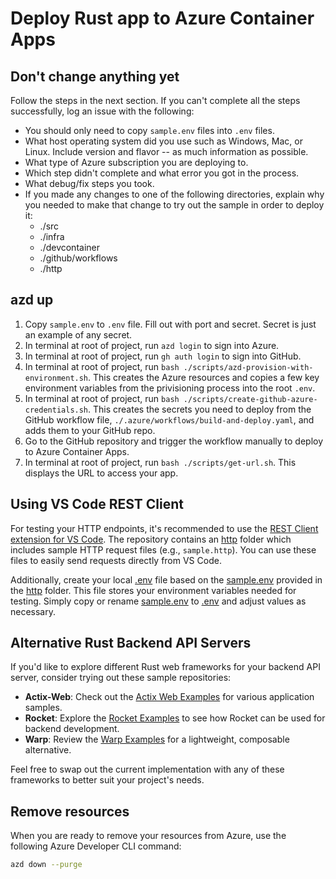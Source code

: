 # Deploy Rust app to Azure Container Apps

## Don't change anything yet

Follow the steps in the next section. If you can't complete all the steps successfully, log an issue with the following:

* You should only need to copy `sample.env` files into `.env` files. 
* What host operating system did you use such as Windows, Mac, or Linux. Include version and flavor -- as much information as possible.
* What type of Azure subscription you are deploying to. 
* Which step didn't complete and what error you got in the process.
* What debug/fix steps you took. 
* If you made any changes to one of the following directories, explain why you needed to make that change to try out the sample in order to deploy it:
  * ./src
  * ./infra
  * ./devcontainer
  * ./github/workflows
  * ./http

## azd up

1. Copy `sample.env` to `.env` file. Fill out with port and secret. Secret is just an example of any secret.
1. In terminal at root of project, run `azd login` to sign into Azure.
1. In terminal at root of project, run `gh auth login` to sign into GitHub.
1. In terminal at root of project, run `bash ./scripts/azd-provision-with-environment.sh`. This creates the Azure resources and copies a few key environment variables from the privisioning process into the root `.env`. 
1. In terminal at root of project, run `bash ./scripts/create-github-azure-credentials.sh`. This creates the secrets you need to deploy from the GitHub workflow file, `./.azure/workflows/build-and-deploy.yaml`, and adds them to your GitHub repo. 
1. Go to the GitHub repository and trigger the workflow manually to deploy to Azure Container Apps.
1. In terminal at root of project, run `bash ./scripts/get-url.sh`. This displays the URL to access your app. 


## Using VS Code REST Client

For testing your HTTP endpoints, it's recommended to use the [REST Client extension for VS Code](https://marketplace.visualstudio.com/items?itemName=humao.rest-client). The repository contains an [http](http://_vscodecontentref_/1) folder which includes sample HTTP request files (e.g., `sample.http`). You can use these files to easily send requests directly from VS Code.

Additionally, create your local [.env](http://_vscodecontentref_/2) file based on the [sample.env](http://_vscodecontentref_/3) provided in the [http](http://_vscodecontentref_/4) folder. This file stores your environment variables needed for testing. Simply copy or rename [sample.env](http://_vscodecontentref_/5) to [.env](http://_vscodecontentref_/6) and adjust values as necessary.

## Alternative Rust Backend API Servers

If you'd like to explore different Rust web frameworks for your backend API server, consider trying out these sample repositories:

- **Actix-Web**: Check out the [Actix Web Examples](https://github.com/actix/examples) for various application samples.
- **Rocket**: Explore the [Rocket Examples](https://github.com/SergioBenitez/Rocket/tree/v0.5-rc/examples) to see how Rocket can be used for backend development.
- **Warp**: Review the [Warp Examples](https://github.com/seanmonstar/warp/tree/master/examples) for a lightweight, composable alternative.

Feel free to swap out the current implementation with any of these frameworks to better suit your project's needs.

## Remove resources

When you are ready to remove your resources from Azure, use the following Azure Developer CLI command:

```bash
azd down --purge
```